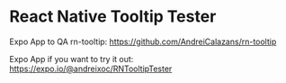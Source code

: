 # React Native Tooltip Tester

Expo App to QA rn-tooltip: https://github.com/AndreiCalazans/rn-tooltip

Expo App if you want to try it out: https://expo.io/@andreixoc/RNTooltipTester


